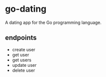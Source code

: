 # go-dating
A dating app for the Go programming language.

## endpoints
- create user
- get user
- get users
- update user
- delete user
